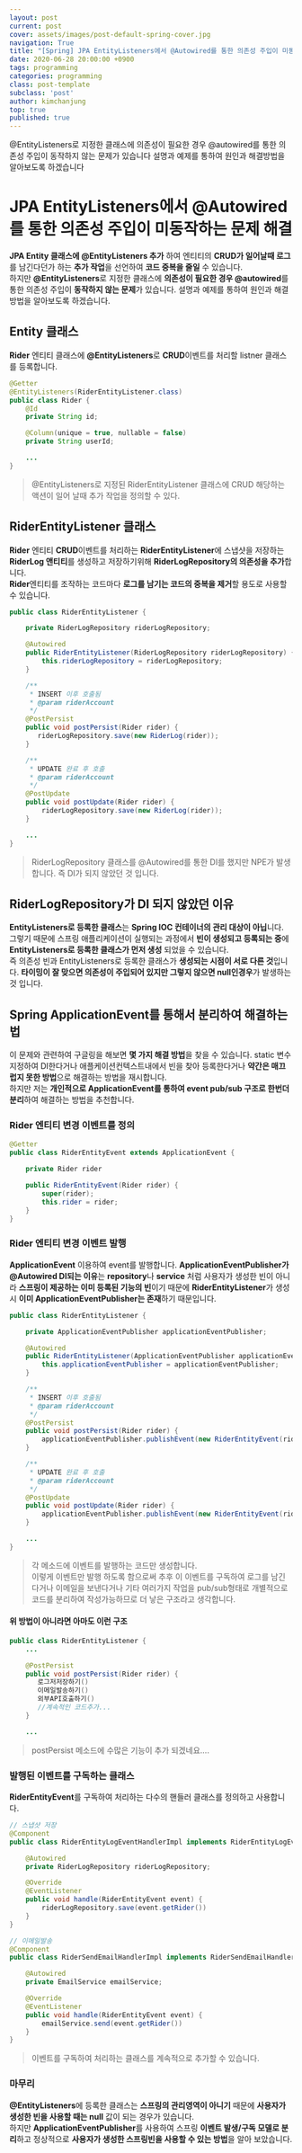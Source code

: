 ```yaml
---
layout: post
current: post
cover: assets/images/post-default-spring-cover.jpg
navigation: True
title: "[Spring] JPA EntityListeners에서 @Autowired를 통한 의존성 주입이 미동작하는 문제 해결"
date: 2020-06-28 20:00:00 +0900
tags: programming
categories: programming
class: post-template
subclass: 'post'
author: kimchanjung
top: true
published: true
---
```


@EntityListeners로 지정한 클래스에 의존성이 필요한 경우 @autowired를 통한 의존성 주입이 동작하지 않는 문제가 있습니다 설명과 예제를 통하여 원인과 해결방법을 알아보도록 하겠습니다

# JPA EntityListeners에서 @Autowired를 통한 의존성 주입이 미동작하는 문제 해결
**JPA Entity 클래스에 @EntityListeners 추가** 하여 엔티티의 **CRUD가 일어날때 로그**를 남긴다던가 하는 **추가 작업**을 선언하여 **코드 중복을 줄일** 수 있습니다.  
하지만 **@EntityListeners**로 지정한 클래스에 **의존성이 필요한 경우 @autowired**를 통한 의존성 주입이 **동작하지 않는 문제**가 있습니다. 설명과 예제를 통하여 원인과 해결방법을 알아보도록 하겠습니다.

## Entity 클래스
**Rider** 엔티티 클래스에 **@EntityListeners**로 **CRUD**이벤트를 처리할 listner 클래스를 등록합니다.
```java
@Getter
@EntityListeners(RiderEntityListener.class)
public class Rider {
    @Id
    private String id;

    @Column(unique = true, nullable = false)
    private String userId;

    ...
}
```
> @EntityListeners로 지정된 RiderEntityListener 클래스에 CRUD 해당하는 액션이 일어 날때 추가 작업을 정의할 수 있다.

## RiderEntityListener 클래스
**Rider** 엔티티 **CRUD**이벤트를 처리하는 **RiderEntityListener**에 스냅샷을 저장하는 **RiderLog 앤티티**를 생성하고 저장하기위해 **RiderLogRepository의 의존성을 추가**합니다.   
**Rider**엔티티를 조작하는 코드마다 **로그를 남기는 코드의 중복을 제거**할 용도로 사용할 수 있습니다.  
```java
public class RiderEntityListener {

    private RiderLogRepository riderLogRepository;

    @Autowired
    public RiderEntityListener(RiderLogRepository riderLogRepository) {
        this.riderLogRepository = riderLogRepository;
    }

    /**
     * INSERT 이후 호출됨
     * @param riderAccount
     */
    @PostPersist
    public void postPersist(Rider rider) {
       riderLogRepository.save(new RiderLog(rider));
    }

    /**
     * UPDATE 완료 후 호출
     * @param riderAccount
     */
    @PostUpdate
    public void postUpdate(Rider rider) {
        riderLogRepository.save(new RiderLog(rider));
    }

    ...
}

```
> RiderLogRepository 클래스를 @Autowired를 통한 DI를 했지만 NPE가 발생합니다. 즉 DI가 되지 않았던 것 입니다.

## RiderLogRepository가 DI 되지 않았던 이유
**EntityListeners로 등록한 클래스**는 **Spring IOC 컨테이너의 관리 대상이 아닙**니다. 그렇기 때문에 스프링 애플리케이션이 실행되는 과정에서 **빈이 생성되고 등록되는 중**에 **EntityListeners로 등록한 클래스가 먼저 생성** 되었을 수 있습니다.   
즉 의존성 빈과 EntityListeners로 등록한 클래스가 **생성되는 시점이 서로 다른 것**입니다.
**타이밍이 잘 맞으면 의존성이 주입되어 있지만 그렇지 않으면 null인경우**가 발생하는 것 입니다.

## Spring ApplicationEvent를 통해서 분리하여 해결하는 법
이 문제와 관련하여 구글링을 해보면 **몇 가지 해결 방법**을 찾을 수 있습니다. static 변수지정하여 DI한다거나 애플케이션컨텍스트내에서 빈을 찾아 등록한다거나 **약간은 매끄럽지 못한 방법**으로 해결하는 방법을 재시합니다.  
하지만 저는 **개인적으로 ApplicationEvent를 통하여 event pub/sub 구조로 한번더 분리**하여 해결하는 방법을 추천합니다. 

### Rider 엔티티 변경 이벤트를 정의
```java
@Getter
public class RiderEntityEvent extends ApplicationEvent {

    private Rider rider

    public RiderEntityEvent(Rider rider) {
        super(rider);
        this.rider = rider;
    }
}
```
### Rider 엔티티 변경 이벤트 발행 
**ApplicationEvent** 이용하여 event를 발행합니다. **ApplicationEventPublisher가 @Autowired DI되는 이유**는 **repository**나 **service** 처럼 사용자가 생성한 빈이 아니라 **스프링이 제공하는 이미 등록된 기능의 빈**이기 때문에 **RiderEntityListener**가 생성시 **이미 ApplicationEventPublisher는 존재**하기 때문입니다.
```java
public class RiderEntityListener {

    private ApplicationEventPublisher applicationEventPublisher;

    @Autowired
    public RiderEntityListener(ApplicationEventPublisher applicationEventPublisher) {
        this.applicationEventPublisher = applicationEventPublisher;
    }

    /**
     * INSERT 이후 호출됨
     * @param riderAccount
     */
    @PostPersist
    public void postPersist(Rider rider) {
        applicationEventPublisher.publishEvent(new RiderEntityEvent(rider);
    }

    /**
     * UPDATE 완료 후 호출
     * @param riderAccount
     */
    @PostUpdate
    public void postUpdate(Rider rider) {
        applicationEventPublisher.publishEvent(new RiderEntityEvent(rider);
    }

    ...
}
```
> 각 메소드에 이벤트를 발행하는 코드만 생성합니다.  
> 이렇게 이벤트만 발행 하도록 함으로써 추후 이 이벤트를 구독하여 로그를 남긴다거나 이메일을 보낸다거나 기타 여러가지 작업을 pub/sub형태로 개별적으로 코드를 분리하여 작성가능하므로 더 낳은 구조라고 생각합니다.  

#### 위 방법이 아니라면 아마도 이런 구조
```java
public class RiderEntityListener {
    ...

    @PostPersist
    public void postPersist(Rider rider) {
       로그저저장하기()
       이메일발송하기()
       외부API호출하기()
       //계속적인 코드추가...
    }

    ...
```
> postPersist 메소드에 수많은 기능이 추가 되겠네요....

### 발행된 이벤트를 구독하는 클래스 
**RiderEntityEvent**를 구독하여 처리하는 다수의 핸들러 클래스를 정의하고 사용합니다.
```java
// 스냅샷 저장 
@Component
public class RiderEntityLogEventHandlerImpl implements RiderEntityLogEventHandler {

    @Autowired
    private RiderLogRepository riderLogRepository;

    @Override
    @EventListener
    public void handle(RiderEntityEvent event) {
        riderLogRepository.save(event.getRider())
    }
}

// 이메일발송
@Component
public class RiderSendEmailHandlerImpl implements RiderSendEmailHandler {

    @Autowired
    private EmailService emailService;

    @Override
    @EventListener
    public void handle(RiderEntityEvent event) {
        emailService.send(event.getRider())
    }
}
```
> 이벤트를 구독하여 처리하는 클래스를 계속적으로 추가할 수 있습니다.

### 마무리
**@EntityListeners**에 등록한 클래스는 **스프링의 관리영역이 아니기** 때문에 **사용자가 생성한 빈을 사용할 때는 null** 값이 되는 경우가 있습니다.  
하지만 **ApplicationEventPublisher**를 사용하여 스프링 **이벤트 발생/구독 모델로 분리**하고 정상적으로 **사용자가 생성한 스프링빈을 사용할 수 있는 방법**을 알아 보았습니다.
